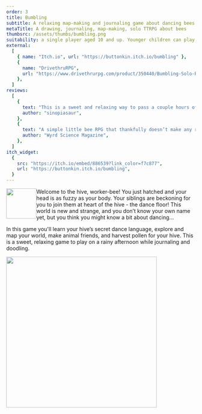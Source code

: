 ```yaml
---
order: 3
title: Bumbling
subtitle: A relaxing map-making and journaling game about dancing bees
metaTitle: A drawing, journaling, map-making, solo TTRPG about bees
thumbsrc: /assets/thumbs/bumbling.png
suitability: a single player aged 10 and up. Younger children can play with a little guidance
external:
  [
    { name: "Itch.io", url: "https://buttonkin.itch.io/bumbling" },
    {
      name: "DrivethruRPG",
      url: "https://www.drivethrurpg.com/product/350440/Bumbling-Solo-RPG",
    },
  ]
reviews:
  [
    {
      text: "This is a sweet and relaxing way to pass a couple hours of a summer afternoon",
      author: "sinopiasaur",
    },
    {
      text: "A simple little bee RPG that thankfully doesn’t make any references to that b---dy film",
      author: "Wyrd Science Magazine",
    },
  ]
itch_widget:
  {
    src: "https://itch.io/embed/886539?link_color=f7c877",
    url: "https://buttonkin.itch.io/bumbling",
  }
---
```


<p>
    <img src="/assets/images/bumbling/bee.png" style="width:80px;float:left">
    Welcome to the hive, worker-bee! You just hatched and your head is as fuzzy as your body. Your siblings are beckoning for you to join them at heart of the hive - the dance floor! This world is new and strange, and you don’t know your own name yet, but you think you might know a bit about dancing...
</p>
<p>
    In this game you'll learn your hive’s secret dance language, explore and map your world, make animal friends, and harvest pollen for your hive. This is a sweet, relaxing game to play on a rainy afternoon while journaling and doodling.
</p>
<img src="/assets/images/bumbling/hexes.png" style="width:400px;margin:auto;">
